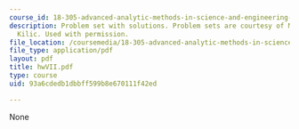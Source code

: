 ```yaml
---
course_id: 18-305-advanced-analytic-methods-in-science-and-engineering-fall-2004
description: Problem set with solutions. Problem sets are courtesy of Mustafa Sabri
  Kilic. Used with permission.
file_location: /coursemedia/18-305-advanced-analytic-methods-in-science-and-engineering-fall-2004/93a6cdedb1dbbff599b8e670111f42ed_hwVII.pdf
file_type: application/pdf
layout: pdf
title: hwVII.pdf
type: course
uid: 93a6cdedb1dbbff599b8e670111f42ed

---
```

None